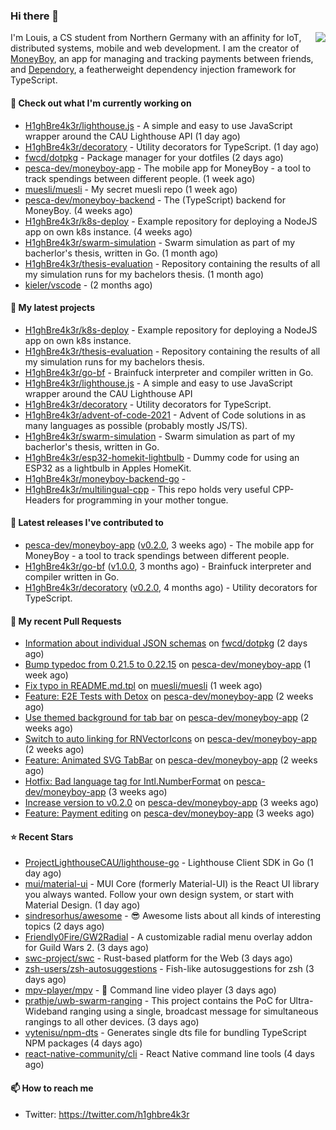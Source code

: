 ### Hi there 👋


<img align="right" src="https://github-readme-stats.vercel.app/api?username=h1ghbre4k3r">

I'm Louis, a CS student from Northern Germany with an affinity for IoT, distributed systems, mobile and web development. I am the creator of [MoneyBoy](https://github.com/pesca-dev/moneyboy-app), an app for managing and tracking payments between friends, and [Dependory](https://github.com/H1ghBre4k3r/dependory), a featherweight dependency injection framework for TypeScript.

#### 👷 Check out what I'm currently working on

- [H1ghBre4k3r/lighthouse.js](https://github.com/H1ghBre4k3r/lighthouse.js) - A simple and easy to use JavaScript wrapper around the CAU Lighthouse API (1 day ago)
- [H1ghBre4k3r/decoratory](https://github.com/H1ghBre4k3r/decoratory) - Utility decorators for TypeScript. (1 day ago)
- [fwcd/dotpkg](https://github.com/fwcd/dotpkg) - Package manager for your dotfiles (2 days ago)
- [pesca-dev/moneyboy-app](https://github.com/pesca-dev/moneyboy-app) - The mobile app for MoneyBoy - a tool to track spendings between different people. (1 week ago)
- [muesli/muesli](https://github.com/muesli/muesli) - My secret muesli repo (1 week ago)
- [pesca-dev/moneyboy-backend](https://github.com/pesca-dev/moneyboy-backend) - The (TypeScript) backend for MoneyBoy. (4 weeks ago)
- [H1ghBre4k3r/k8s-deploy](https://github.com/H1ghBre4k3r/k8s-deploy) - Example repository for deploying a NodeJS app on own k8s instance. (4 weeks ago)
- [H1ghBre4k3r/swarm-simulation](https://github.com/H1ghBre4k3r/swarm-simulation) - Swarm simulation as part of my bacherlor&#39;s thesis, written in Go. (1 month ago)
- [H1ghBre4k3r/thesis-evaluation](https://github.com/H1ghBre4k3r/thesis-evaluation) - Repository containing the results of all my simulation runs for my bachelors thesis. (1 month ago)
- [kieler/vscode](https://github.com/kieler/vscode) -  (2 months ago)

#### 🌱 My latest projects

- [H1ghBre4k3r/k8s-deploy](https://github.com/H1ghBre4k3r/k8s-deploy) - Example repository for deploying a NodeJS app on own k8s instance.
- [H1ghBre4k3r/thesis-evaluation](https://github.com/H1ghBre4k3r/thesis-evaluation) - Repository containing the results of all my simulation runs for my bachelors thesis.
- [H1ghBre4k3r/go-bf](https://github.com/H1ghBre4k3r/go-bf) - Brainfuck interpreter and compiler written in Go.
- [H1ghBre4k3r/lighthouse.js](https://github.com/H1ghBre4k3r/lighthouse.js) - A simple and easy to use JavaScript wrapper around the CAU Lighthouse API
- [H1ghBre4k3r/decoratory](https://github.com/H1ghBre4k3r/decoratory) - Utility decorators for TypeScript.
- [H1ghBre4k3r/advent-of-code-2021](https://github.com/H1ghBre4k3r/advent-of-code-2021) - Advent of Code solutions in as many languages as possible (probably mostly JS/TS).
- [H1ghBre4k3r/swarm-simulation](https://github.com/H1ghBre4k3r/swarm-simulation) - Swarm simulation as part of my bacherlor&#39;s thesis, written in Go.
- [H1ghBre4k3r/esp32-homekit-lightbulb](https://github.com/H1ghBre4k3r/esp32-homekit-lightbulb) - Dummy code for using an ESP32 as a lightbulb in Apples HomeKit.
- [H1ghBre4k3r/moneyboy-backend-go](https://github.com/H1ghBre4k3r/moneyboy-backend-go) - 
- [H1ghBre4k3r/multilingual-cpp](https://github.com/H1ghBre4k3r/multilingual-cpp) - This repo holds very useful CPP-Headers for programming in your mother tongue. 

#### 🔭 Latest releases I've contributed to

- [pesca-dev/moneyboy-app](https://github.com/pesca-dev/moneyboy-app) ([v0.2.0](https://github.com/pesca-dev/moneyboy-app/releases/tag/v0.2.0), 3 weeks ago) - The mobile app for MoneyBoy - a tool to track spendings between different people.
- [H1ghBre4k3r/go-bf](https://github.com/H1ghBre4k3r/go-bf) ([v1.0.0](https://github.com/H1ghBre4k3r/go-bf/releases/tag/v1.0.0), 3 months ago) - Brainfuck interpreter and compiler written in Go.
- [H1ghBre4k3r/decoratory](https://github.com/H1ghBre4k3r/decoratory) ([v0.2.0](https://github.com/H1ghBre4k3r/decoratory/releases/tag/v0.2.0), 4 months ago) - Utility decorators for TypeScript.

#### 🔨 My recent Pull Requests

- [Information about individual JSON schemas](https://github.com/fwcd/dotpkg/pull/5) on [fwcd/dotpkg](https://github.com/fwcd/dotpkg) (2 days ago)
- [Bump typedoc from 0.21.5 to 0.22.15](https://github.com/pesca-dev/moneyboy-app/pull/182) on [pesca-dev/moneyboy-app](https://github.com/pesca-dev/moneyboy-app) (1 week ago)
- [Fix typo in README.md.tpl](https://github.com/muesli/muesli/pull/4) on [muesli/muesli](https://github.com/muesli/muesli) (1 week ago)
- [Feature: E2E Tests with Detox](https://github.com/pesca-dev/moneyboy-app/pull/177) on [pesca-dev/moneyboy-app](https://github.com/pesca-dev/moneyboy-app) (2 weeks ago)
- [Use themed background for tab bar](https://github.com/pesca-dev/moneyboy-app/pull/175) on [pesca-dev/moneyboy-app](https://github.com/pesca-dev/moneyboy-app) (2 weeks ago)
- [Switch to auto linking for RNVectorIcons](https://github.com/pesca-dev/moneyboy-app/pull/174) on [pesca-dev/moneyboy-app](https://github.com/pesca-dev/moneyboy-app) (2 weeks ago)
- [Feature: Animated SVG TabBar](https://github.com/pesca-dev/moneyboy-app/pull/172) on [pesca-dev/moneyboy-app](https://github.com/pesca-dev/moneyboy-app) (2 weeks ago)
- [Hotfix: Bad language tag for Intl.NumberFormat](https://github.com/pesca-dev/moneyboy-app/pull/166) on [pesca-dev/moneyboy-app](https://github.com/pesca-dev/moneyboy-app) (3 weeks ago)
- [Increase version to v0.2.0](https://github.com/pesca-dev/moneyboy-app/pull/165) on [pesca-dev/moneyboy-app](https://github.com/pesca-dev/moneyboy-app) (3 weeks ago)
- [Feature: Payment editing](https://github.com/pesca-dev/moneyboy-app/pull/164) on [pesca-dev/moneyboy-app](https://github.com/pesca-dev/moneyboy-app) (3 weeks ago)

#### ⭐ Recent Stars

- [ProjectLighthouseCAU/lighthouse-go](https://github.com/ProjectLighthouseCAU/lighthouse-go) - Lighthouse Client SDK in Go (1 day ago)
- [mui/material-ui](https://github.com/mui/material-ui) - MUI Core (formerly Material-UI) is the React UI library you always wanted. Follow your own design system, or start with Material Design. (1 day ago)
- [sindresorhus/awesome](https://github.com/sindresorhus/awesome) - 😎 Awesome lists about all kinds of interesting topics (2 days ago)
- [Friendly0Fire/GW2Radial](https://github.com/Friendly0Fire/GW2Radial) - A customizable radial menu overlay addon for Guild Wars 2. (3 days ago)
- [swc-project/swc](https://github.com/swc-project/swc) - Rust-based platform for the Web (3 days ago)
- [zsh-users/zsh-autosuggestions](https://github.com/zsh-users/zsh-autosuggestions) - Fish-like autosuggestions for zsh (3 days ago)
- [mpv-player/mpv](https://github.com/mpv-player/mpv) - 🎥 Command line video player (3 days ago)
- [prathje/uwb-swarm-ranging](https://github.com/prathje/uwb-swarm-ranging) - This project contains the PoC for Ultra-Wideband ranging using a single, broadcast message for simultaneous rangings to all other devices. (3 days ago)
- [vytenisu/npm-dts](https://github.com/vytenisu/npm-dts) - Generates single dts file for bundling TypeScript NPM packages (4 days ago)
- [react-native-community/cli](https://github.com/react-native-community/cli) - React Native command line tools (4 days ago)

#### 📫 How to reach me

- Twitter: https://twitter.com/h1ghbre4k3r
